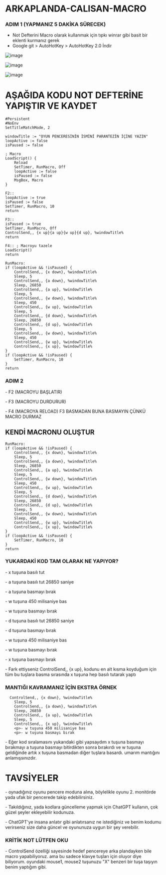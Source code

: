# ARKAPLANDA-CALISAN-MACRO

### ADIM 1 (YAPMANIZ 5 DAKİKA SÜRECEK)

- Not Defterini Macro olarak kullanmak için tıpkı winrar gibi basit bir eklenti kurmanız gerek
- Google git > AutoHotKey > AutoHotKey 2.0 İndir


![image](https://github.com/DenizKod/ARKAPLANDA-CALISAN-MACRO/assets/168285638/a8120c26-6290-4c18-a8ba-77bc2fcefdab)


![image](https://github.com/DenizKod/ARKAPLANDA-CALISAN-MACRO/assets/168285638/7e3297c2-1b29-4903-bfad-13e746833512)


![image](https://github.com/DenizKod/ARKAPLANDA-CALISAN-MACRO/assets/168285638/54f0b575-8eda-4441-9886-d201f6321d5f)


# AŞAĞIDA KODU NOT DEFTERİNE YAPIŞTIR VE KAYDET

```
#Persistent
#NoEnv
SetTitleMatchMode, 2

windowTitle := "OYUN PENCERESİNİN İSMİNİ PARANTEZİN İÇİNE YAZIN"
loopActive := false
isPaused := false

; Macro
LoadScript() {
    Reload
    SetTimer, RunMacro, Off
    loopActive := false
    isPaused := false
    MsgBox, Macro
}

F2::
loopActive := true
isPaused := false
SetTimer, RunMacro, 10
return

F3::
isPaused := true
SetTimer, RunMacro, Off
ControlSend,, {x up}{a up}{w up}{d up}, %windowTitle%
return

F4:: ; Macroyu tazele
LoadScript()
return

RunMacro:
if (loopActive && !isPaused) {
    ControlSend,, {x down}, %windowTitle%
    Sleep, 5
    ControlSend,, {a down}, %windowTitle%
    Sleep, 26850
    ControlSend,, {a up}, %windowTitle%
    Sleep, 5
    ControlSend,, {w down}, %windowTitle%
    Sleep, 450
    ControlSend,, {w up}, %windowTitle%
    Sleep, 5
    ControlSend,, {d down}, %windowTitle%
    Sleep, 26850
    ControlSend,, {d up}, %windowTitle%
    Sleep, 5
    ControlSend,, {w down}, %windowTitle%
    Sleep, 450
    ControlSend,, {w up}, %windowTitle%
    ControlSend,, {x up}, %windowTitle%
}
if (loopActive && !isPaused) {
    SetTimer, RunMacro, 10
}
return
```

### ADIM 2

<p>- F2 (MACROYU BAŞLATIR)
<p>- F3 (MACROYU DURDURUR)
<p>- F4 (MACROYA RELOAD) F3 BASMADAN BUNA BASMAYIN ÇÜNKÜ MACRO DURMAZ

## KENDİ MACRONU OLUŞTUR

```
RunMacro:
if (loopActive && !isPaused) {
    ControlSend,, {x down}, %windowTitle%
    Sleep, 5
    ControlSend,, {a down}, %windowTitle%
    Sleep, 26850
    ControlSend,, {a up}, %windowTitle%
    Sleep, 5
    ControlSend,, {w down}, %windowTitle%
    Sleep, 450
    ControlSend,, {w up}, %windowTitle%
    Sleep, 5
    ControlSend,, {d down}, %windowTitle%
    Sleep, 26850
    ControlSend,, {d up}, %windowTitle%
    Sleep, 5
    ControlSend,, {w down}, %windowTitle%
    Sleep, 450
    ControlSend,, {w up}, %windowTitle%
    ControlSend,, {x up}, %windowTitle%
}
if (loopActive && !isPaused) {
    SetTimer, RunMacro, 10
}
return
```

### YUKARDAKİ KOD TAM OLARAK NE YAPIYOR?
<p>- x tuşuna basılı tut
<p>- a tuşuna basılı tut 26850 saniye
<p>- a tuşuna basmayı bırak
<p>- w tuşuna 450 milisaniye bas
<p>- w tuşuna basmayı bırak
<p>- d tuşuna basılı tut 26850 saniye
<p>- d tuşuna basmayı bırak
<p>- w tuşuna 450 milisaniye bas
<p>- w tuşuna basmayı bırak
<p>- x tuşuna basmayı bırak

<p>- Fark ettiyseniz ControlSend,, {x up}, kodunu en alt kısma koyduğum için tüm bu tuşlara basma sırasında x tuşuna hep basılı tutarak yaptı


### MANTIĞI KAVRAMANIZ İÇİN EKSTRA ÖRNEK
```
  ControlSend,, {x down}, %windowTitle%
    Sleep, 5
    ControlSend,, {a down}, %windowTitle%
    Sleep, 26850
    ControlSend,, {a up}, %windowTitle%
    Sleep, 5
    ControlSend,, {x up}, %windowTitle%
    <p>- w tuşuna 450 milisaniye bas
    <p>- w tuşuna basmayı bırak
```

<p>- Eğer kod sıralamasını yukarıdaki gibi yapsaydım x tuşuna basmayı bırakmayı a tuşuna basmayı bitirdikten sonra bırakırdı ve w tuşuna geldiğinde artık x tuşuna basmadan diğer tuşlara basardı. umarım mantığını anlamışsınızdır.




# TAVSİYELER

<p>- oynadığınız oyunu pencere moduna alına, böylelikle oyunu 2. monitörde yada ufak bir pencerede takip edebilirsiniz.
<p>- Takıldığınız, yada kodlara güncelleme yapmak için ChatGPT kullanın, çok güzel şeyler ekleyebilir kodunuza.
<p>- ChatGPT'ye insana anlatır gibi anlatırsanız ne istediğiniz ve benim kodumu verirseniz size daha güncel ve oyununuza uygun bir şey verebilir.


### KRİTİK NOT LÜTFEN OKU
<p>- ControlSend özelliği sayesinde hedef pencereye arka plandayken bile macro yapabiliyoruz. ama bu sadece klavye tuşları için oluyor diye biliyorum. oyundaki mouse1, mouse2 tuşunuzu "X" benzeri bir tuşa taşıyın benim yaptığım gibi.
